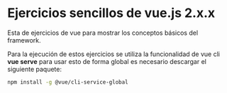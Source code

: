 # Ejercicios sencillos de vue.js 2.x.x

Esta de ejercicios de vue para mostrar los conceptos básicos del framework.

Para la ejecución de estos ejercicios se utiliza la funcionalidad de vue cli **vue serve**
para usar esto de forma global es necesario descargar el siguiente paquete:

```sh
npm install -g @vue/cli-service-global
```
